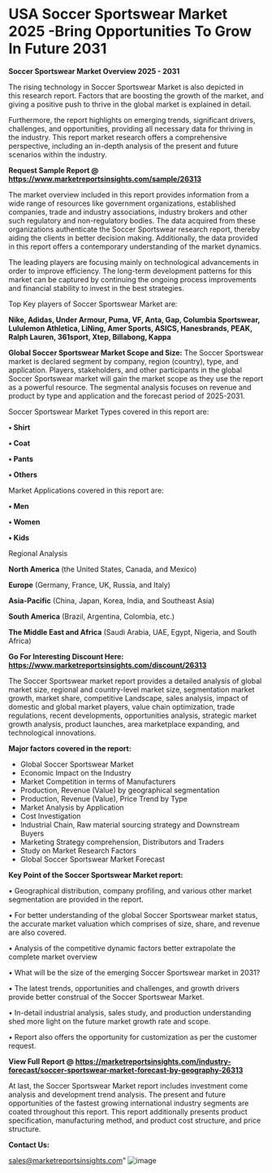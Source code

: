  # USA Soccer Sportswear Market 2025 -Bring Opportunities To Grow In Future 2031

<Strong> Soccer Sportswear Market Overview 2025 - 2031</strong>

The rising technology in Soccer Sportswear Market is also depicted in this research report. Factors that are boosting the growth of the market, and giving a positive push to thrive in the global market is explained in detail.

Furthermore, the report highlights on emerging trends, significant drivers, challenges, and opportunities, providing all necessary data for thriving in the industry. This report market research offers a comprehensive perspective, including an in-depth analysis of the present and future scenarios within the industry.

<strong>Request Sample Report @ <a href=https://www.marketreportsinsights.com/sample/26313>https://www.marketreportsinsights.com/sample/26313</a></strong>

The market overview included in this report provides information from a wide range of resources like government organizations, established companies, trade and industry associations, industry brokers and other such regulatory and non-regulatory bodies. The data acquired from these organizations authenticate the Soccer Sportswear research report, thereby aiding the clients in better decision making. Additionally, the data provided in this report offers a contemporary understanding of the market dynamics.

The leading players are focusing mainly on technological advancements in order to improve efficiency. The long-term development patterns for this market can be captured by continuing the ongoing process improvements and financial stability to invest in the best strategies.

Top Key players of Soccer Sportswear Market are:

<strong>Nike, Adidas, Under Armour, Puma, VF, Anta, Gap, Columbia Sportswear, Lululemon Athletica, LiNing, Amer Sports, ASICS, Hanesbrands, PEAK, Ralph Lauren, 361sport, Xtep, Billabong, Kappa</strong>

<strong><b>Global Soccer Sportswear Market Scope and Size:</b></strong>
The Soccer Sportswear market is declared segment by company, region (country), type, and application. Players, stakeholders, and other participants in the global Soccer Sportswear market will gain the market scope as they use the report as a powerful resource. The segmental analysis focuses on revenue and product by type and application and the forecast period of 2025-2031.

Soccer Sportswear Market Types covered in this report are:

<strong>• Shirt

• Coat

• Pants

• Others</strong>

Market Applications covered in this report are:

<strong>• Men

• Women

• Kids</strong> 

Regional Analysis

<strong>North America</strong> (the United States, Canada, and Mexico)

<strong>Europe</strong> (Germany, France, UK, Russia, and Italy)

<strong>Asia-Pacific</strong> (China, Japan, Korea, India, and Southeast Asia)

<strong>South America</strong> (Brazil, Argentina, Colombia, etc.)

<strong>The Middle East and Africa</strong> (Saudi Arabia, UAE, Egypt, Nigeria, and South Africa)

<strong>Go For Interesting Discount Here: <a href=https://www.marketreportsinsights.com/discount/26313>https://www.marketreportsinsights.com/discount/26313</a></strong>

The Soccer Sportswear market report provides a detailed analysis of global market size, regional and country-level market size, segmentation market growth, market share, competitive Landscape, sales analysis, impact of domestic and global market players, value chain optimization, trade regulations, recent developments, opportunities analysis, strategic market growth analysis, product launches, area marketplace expanding, and technological innovations.

<strong><b>Major factors covered in the report:</b></strong>
<ul>
  <li>Global Soccer Sportswear Market </li>
  <li>Economic Impact on the Industry</li>
  <li>Market Competition in terms of Manufacturers</li>
  <li>Production, Revenue (Value) by geographical segmentation</li>
  <li>Production, Revenue (Value), Price Trend by Type</li>
  <li>Market Analysis by Application</li>
  <li>Cost Investigation</li>
  <li>Industrial Chain, Raw material sourcing strategy and Downstream Buyers</li>
  <li>Marketing Strategy comprehension, Distributors and Traders</li>
  <li>Study on Market Research Factors</li>
  <li>Global Soccer Sportswear Market Forecast</li>
</ul>

<strong><b>Key Point of the Soccer Sportswear Market report:</b></strong>

• Geographical distribution, company profiling, and various other market segmentation are provided in the report.

• For better understanding of the global Soccer Sportswear market status, the accurate market valuation which comprises of size, share, and revenue are also covered.

• Analysis of the competitive dynamic factors better extrapolate the complete market overview

• What will be the size of the emerging Soccer Sportswear market in 2031?

• The latest trends, opportunities and challenges, and growth drivers provide better construal of the Soccer Sportswear Market.

• In-detail industrial analysis, sales study, and production understanding shed more light on the future market growth rate and scope.

• Report also offers the opportunity for customization as per the customer request.

<strong><b>View Full Report @ <a href=https://marketreportsinsights.com/industry-forecast/soccer-sportswear-market-forecast-by-geography-26313>https://marketreportsinsights.com/industry-forecast/soccer-sportswear-market-forecast-by-geography-26313</a></b></strong>


At last, the Soccer Sportswear Market report includes investment come analysis and development trend analysis. The present and future opportunities of the fastest growing international industry segments are coated throughout this report. This report additionally presents product specification, manufacturing method, and product cost structure, and price structure.

<strong>Contact Us:</strong>

sales@marketreportsinsights.com"
![image](https://github.com/user-attachments/assets/d889208e-a7c4-43dc-b707-76b73fcf490e)
